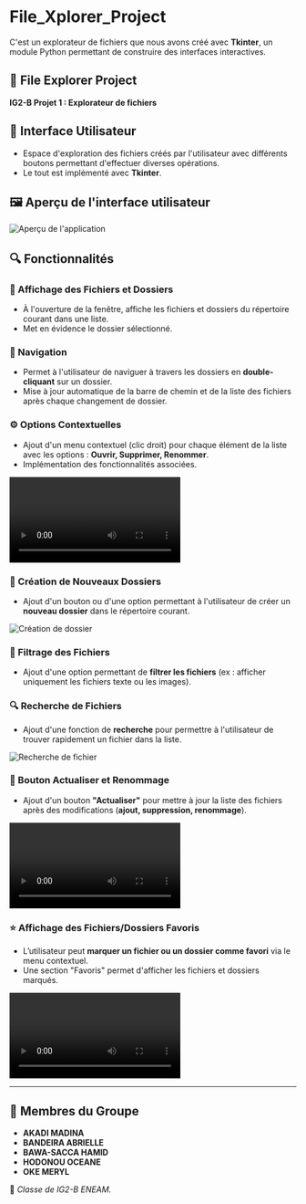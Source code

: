# File_Xplorer_Project
C'est un explorateur de fichiers que nous avons créé avec **Tkinter**, un module Python permettant de construire des interfaces interactives.

## 📌 File Explorer Project
**IG2-B Projet 1 : Explorateur de fichiers**

## 🎨 Interface Utilisateur
- Espace d'exploration des fichiers créés par l'utilisateur avec différents boutons permettant d'effectuer diverses opérations.
- Le tout est implémenté avec **Tkinter**.

## 🖼️ Aperçu de l'interface utilisateur
![Aperçu de l'application](screen/Preview.png)

## 🔍 Fonctionnalités

### 📂 Affichage des Fichiers et Dossiers
- À l'ouverture de la fenêtre, affiche les fichiers et dossiers du répertoire courant dans une liste.
- Met en évidence le dossier sélectionné.

### 🧭 Navigation
- Permet à l'utilisateur de naviguer à travers les dossiers en **double-cliquant** sur un dossier.
- Mise à jour automatique de la barre de chemin et de la liste des fichiers après chaque changement de dossier.

### ⚙️ Options Contextuelles
- Ajout d'un menu contextuel (clic droit) pour chaque élément de la liste avec les options : **Ouvrir, Supprimer, Renommer**.
- Implémentation des fonctionnalités associées.

![Vidéo de navigation](screen/Video1.mp4)

### 📁 Création de Nouveaux Dossiers
- Ajout d'un bouton ou d'une option permettant à l'utilisateur de créer un **nouveau dossier** dans le répertoire courant.

![Création de dossier](screen/Création_de_dossier.png)

### 🔎 Filtrage des Fichiers
- Ajout d'une option permettant de **filtrer les fichiers** (ex : afficher uniquement les fichiers texte ou les images).


### 🔍 Recherche de Fichiers
- Ajout d'une fonction de **recherche** pour permettre à l'utilisateur de trouver rapidement un fichier dans la liste.

![Recherche de fichier](screen/Search_file.png)

### 🔄 Bouton Actualiser et Renommage
- Ajout d'un bouton **"Actualiser"** pour mettre à jour la liste des fichiers après des modifications (**ajout, suppression, renommage**).

![Vidéo d'actualisation](screen/video3.mp4)

### ⭐ Affichage des Fichiers/Dossiers Favoris
- L’utilisateur peut **marquer un fichier ou un dossier comme favori** via le menu contextuel.
- Une section "Favoris" permet d'afficher les fichiers et dossiers marqués.

![Vidéo des favoris](screen/Video1.mp4)

---
## 👥 Membres du Groupe
- **AKADI MADINA**
- **BANDEIRA ABRIELLE**
- **BAWA-SACCA HAMID**
- **HODONOU OCEANE**
- **OKE MERYL**

🚀 *Classe de IG2-B ENEAM.*

